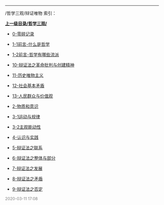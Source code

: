 
----

/哲学三观/辩证唯物 索引：


**[上一级目录/哲学三观/](/哲学三观/)**

- [0-零碎记录](/哲学三观/辩证唯物/0-零碎记录)

- [1-1前言-什么是哲学](/哲学三观/辩证唯物/1-1前言-什么是哲学)

- [1-2前言-哲学有哪些流派](/哲学三观/辩证唯物/1-2前言-哲学有哪些流派)

- [10-辩证法之革命批判与创建精神](/哲学三观/辩证唯物/10-辩证法之革命批判与创建精神)

- [11-历史唯物主义](/哲学三观/辩证唯物/11-历史唯物主义)

- [12-社会基本矛盾](/哲学三观/辩证唯物/12-社会基本矛盾)

- [13-人民群众与价值观](/哲学三观/辩证唯物/13-人民群众与价值观)

- [2-物质和意识](/哲学三观/辩证唯物/2-物质和意识)

- [3-1运动与规律](/哲学三观/辩证唯物/3-1运动与规律)

- [3-2主观能动性](/哲学三观/辩证唯物/3-2主观能动性)

- [4-认识与实践](/哲学三观/辩证唯物/4-认识与实践)

- [5-辩证法之联系](/哲学三观/辩证唯物/5-辩证法之联系)

- [6-辩证法之整体与部分](/哲学三观/辩证唯物/6-辩证法之整体与部分)

- [7-辩证法之发展](/哲学三观/辩证唯物/7-辩证法之发展)

- [8-辩证法之矛盾](/哲学三观/辩证唯物/8-辩证法之矛盾)

- [9-辩证法之否定](/哲学三观/辩证唯物/9-辩证法之否定)


<font size=2 color='grey'> 2020-03-11 17:08 </font>